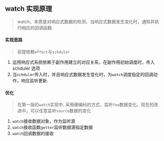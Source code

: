 ## watch 实现原理

> watch，本质是对响应式数据的检测，当响应式数据发生变化时，通知并执行相应的回调函数.

#### 实现思路

> 前提依赖`effect`与`schduler`

1. 运用响应式系统依赖于副作用建立的对应关系，在副作用初始调度时，传入 schduler 选项
2. 当`schduler`传入时，并且响应式数据发生变化时，为`watch`调度指定的回调动作，响应监听更新.

#### 优化

> 在第一版的`watch`实现中, 采用硬编码的方式，监听`foo`数据变化。现在的改进中，可以任意监听`source`数据的变化

1. `watch`接收数据对象，作为监听源
2. `watch`接收函数`getter`监听数据源指定数据
3. `watch`回调数据的接收
